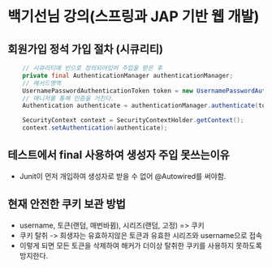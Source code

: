 # 백기선님 강의(스프링과 JAP 기반 웹 개발)


## 회원가입 정석 가입 절차 (시큐리티)

```java
    // 시큐리티에 빈으로 정의되어있어 주입을 받은 후
    private final AuthenticationManager authenticationManager;
    // 메서드영역
    UsernamePasswordAuthenticationToken token = new UsernamePasswordAuthenticationToken(username, password);
    // 매니저를 통해 인증을 거친다.
    Authentication authenticate = authenticationManager.authenticate(token);

    SecurityContext context = SecurityContextHolder.getContext();
    context.setAuthentication(authenticate);
```

## 테스트에서 final 사용하여 생성자 주입 못쓰는이유
- Junit이 먼저 개입하여 생성자로 받을 수 없어 @Autowired를 써야함.

## 현재 안전한 쿠키 보관 방법
- username, 토큰(랜덤, 매번바뀜), 시리즈(랜덤, 고정) => 쿠키
- 쿠키 탈취 -> 희생자는 유효하지않은 토큰과 유효한 시리즈와 username으로 접속
- 이렇게 되면 모든 토큰을 삭제하여 해커가 더이상 탈취한 쿠키를 사용하지 못하도록 방지한다.